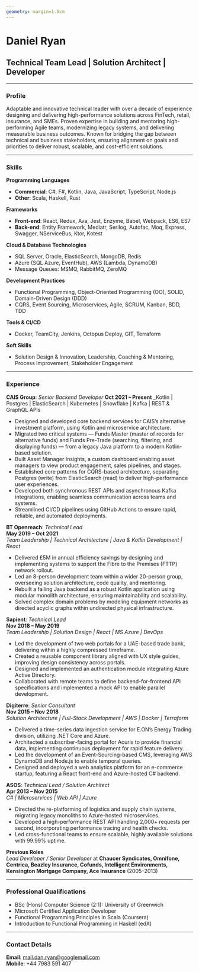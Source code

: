 ```yaml
---
geometry: margin=1.5cm
---
```


# Daniel Ryan

## Technical Team Lead | Solution Architect | Developer

---

### Profile

Adaptable and innovative technical leader with over a decade of experience designing and delivering high-performance solutions across FinTech, retail, insurance, and SMEs. Proven expertise in building and mentoring high-performing Agile teams, modernizing legacy systems, and delivering measurable business outcomes. Known for bridging the gap between technical and business stakeholders, ensuring alignment on goals and priorities to deliver robust, scalable, and cost-efficient solutions.

---

### Skills

**Programming Languages**
- **Commercial**: C#, F#, Kotlin, Java, JavaScript, TypeScript, Node.js
- **Other**: Scala, Haskell, Rust

**Frameworks**
- **Front-end**: React, Redux, Ava, Jest, Enzyme, Babel, Webpack, ES6, ES7
- **Back-end**: Entity Framework, Mediatr, Serilog, Autofac, Moq, Express, Swagger, NServiceBus, Ktor, Kotest

**Cloud & Database Technologies**
- SQL Server, Oracle, ElasticSearch, MongoDB, Redis
- Azure (SQL Azure, EventHub), AWS (Lambda, DynamoDB)
- Message Queues: MSMQ, RabbitMQ, ZeroMQ

**Development Practices**
- Functional Programming, Object-Oriented Programming (OO), SOLID, Domain-Driven Design (DDD)
- CQRS, Event Sourcing, Microservices, Agile, SCRUM, Kanban, BDD, TDD

**Tools & CI/CD**
- Docker, TeamCity, Jenkins, Octopus Deploy, GIT, Terraform

**Soft Skills**
- Solution Design & Innovation, Leadership, Coaching & Mentoring, Process Improvement, Stakeholder Engagement

---

### Experience

**CAIS Group**: *Senior Backend Developer*
**Oct 2021 – Present**
_Kotlin | Postgres | ElasticSearch | Kubernetes | Snowflake | Kafka | REST & GraphQL APIs

- Designed and developed core backend services for CAIS’s alternative investment platform, using Kotlin and microservice architecture.
- Migrated two critical systems — Funds Master (master of records for alternative funds) and Funds Pre-Trade (searching, filtering, and displaying funds) — from a legacy Java platform to a modern Kotlin-based solution.
- Built Asset Manager Insights, a custom dashboard enabling asset managers to view product engagement, sales pipelines, and stages.
- Established core patterns for CQRS-based architecture, separating Postgres (write) from ElasticSearch (read) to deliver high-performance user experiences.
- Developed both synchronous REST APIs and asynchronous Kafka integrations, enabling seamless communication across teams and systems.
- Streamlined CI/CD pipelines using GitHub Actions to ensure rapid, reliable, and automated deployments.

**BT Openreach**: *Technical Lead*  
**May 2019 – Oct 2021**  
_Team Leadership | Technical Architecture | Java & Kotlin Development | React_

- Delivered £5M in annual efficiency savings by designing and implementing systems to support the Fibre to the Premises (FTTP) network rollout.
- Led an 8-person development team within a wider 20-person group, overseeing solution architecture, code quality, and mentoring.
- Rebuilt a failing Java backend as a robust Kotlin application using modular monolith architecture, ensuring maintainability and scalability.
- Solved complex domain problems by modeling equipment networks as directed acyclic graphs within undirected physical infrastructure.

**Sapient**: *Technical Lead*  
**Nov 2018 – May 2019**  
_Team Leadership | Solution Design | React | MS Azure | DevOps_

- Led the development of two web portals for a UAE-based trade bank, delivering within a highly compressed timeframe.
- Created a reusable component library aligned with UX style guides, improving design consistency across portals.
- Designed and implemented an authentication module integrating Azure Active Directory.
- Collaborated with remote teams to define backend-for-frontend API specifications and implemented a mock API to enable parallel development.

**Digiterre**: *Senior Consultant*  
**Nov 2015 – Nov 2018**  
_Solution Architecture | Full-Stack Development | AWS | Docker | Terraform_

- Delivered a time-series data ingestion service for E.ON’s Energy Trading division, utilizing .NET Core and Azure.
- Architected a subscriber-facing portal for Acuris to provide financial data, implementing continuous deployment for rapid feature delivery.
- Led the development of an Event-Sourcing-based CMS, leveraging AWS DynamoDB and Node.js to enable temporal queries.
- Designed and deployed a web analytics platform for an e-commerce startup, featuring a React front-end and Azure-hosted C# backend.

**ASOS**: *Technical Lead / Solution Architect*  
**Apr 2013 – Nov 2015**  
_C# | Microservices | Web API | Azure_

- Directed the re-platforming of logistics and supply chain systems, migrating legacy monoliths to Azure-hosted microservices.
- Developed a high-performance REST API handling 2,000+ requests per second, incorporating performance tracing and health checks.
- Led cross-functional teams to ensure scalable, highly available solutions with 99.99% uptime.

**Previous Roles**  
*Lead Developer / Senior Developer* at **Chaucer Syndicates, Omnifone, Centrica, Beazley Insurance, Cofunds, Intelligent Environments, Kensington Mortgage Company, Ace Insurance** (2005–2013)

---

### Professional Qualifications

- BSc (Hons) Computer Science (2:1): University of Greenwich  
- Microsoft Certified Application Developer  
- Functional Programming Principles in Scala (Coursera)  
- Introduction to Functional Programming in Haskell (edX)

---

### Contact Details

**Email**: mail.dan.ryan@googlemail.com  
**Mobile**: +44 7983 591 407